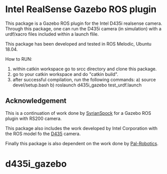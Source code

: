 # Intel RealSense Gazebo ROS plugin

This package is a Gazebo ROS plugin for the Intel D435i realsense camera. Through this package, one can run the D435i camera (in simulation) with a urdf/xacro files included within a launch flile.

This package has been developed and tested in ROS Melodic, Ubuntu 18.04.

How to RUN:
1. within catkin workspace go to srcc directory and clone this package.
2. go to your catkin workspace and do "catkin build".
3. after successful compilation, run the following commands:
	a) source devel/setup.bash
	b) roslaunch d435i_gazebo test_urdf.launch
 
## Acknowledgement

This is a continuation of work done by [SyrianSpock](https://github.com/SyrianSpock) for a Gazebo ROS plugin with RS200 camera.

This package also includes the work developed by Intel Corporation with the ROS model fo the [D435](https://github.com/intel-ros/realsense) camera.

Finally this package is also  dependent on the work done by [Pal-Robotics](https://github.com/pal-robotics/realsense_gazebo_plugin).

# d435i_gazebo
